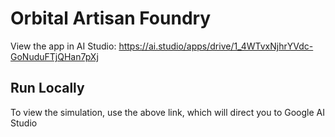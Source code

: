 

# Orbital Artisan Foundry



View the app in AI Studio: https://ai.studio/apps/drive/1_4WTvxNjhrYVdc-GoNuduFTjQHan7pXj

## Run Locally

To view the simulation, use the above link, which will direct you to Google AI Studio
